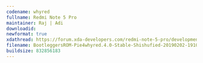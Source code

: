 ```yaml
---
codename: whyred
fullname: Redmi Note 5 Pro
maintainer: Raj | Adi
downloadid: 
newformat: true
xdathread: https://forum.xda-developers.com/redmi-note-5-pro/development/rom-bootleggersrom-4-0-stable-whyred-t3885960
filename: BootleggersROM-Pie4whyred.4.0-Stable-Shishufied-20190202-191042.zip
buildsize: 832856183
---
```

